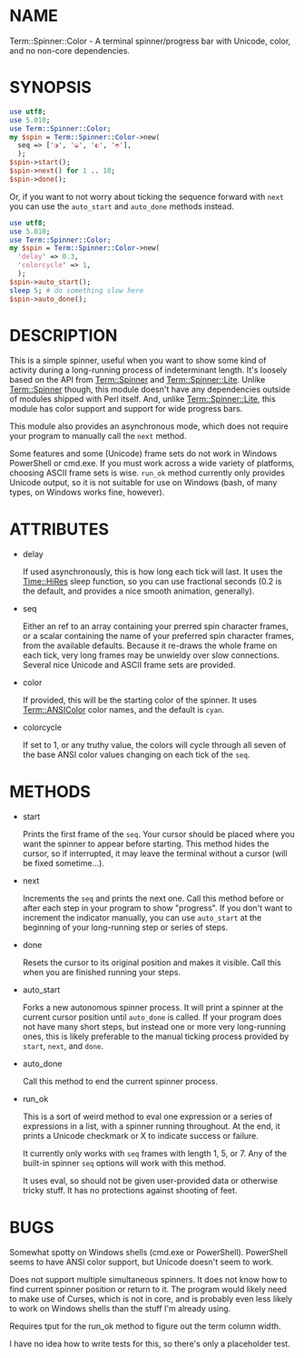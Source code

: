 # NAME

Term::Spinner::Color - A terminal spinner/progress bar with
Unicode, color, and no non-core dependencies.

# SYNOPSIS

```perl
use utf8;
use 5.010;
use Term::Spinner::Color;
my $spin = Term::Spinner::Color->new(
  seq => ['◑', '◒', '◐', '◓'],
  );
$spin->start();
$spin->next() for 1 .. 10;
$spin->done();
```

Or, if you want to not worry about ticking the sequence forward with `next`
you can use the `auto_start` and `auto_done` methods instead.

```perl
use utf8;
use 5.010;
use Term::Spinner::Color;
my $spin = Term::Spinner::Color->new(
  'delay' => 0.3,
  'colorcycle' => 1,
  );
$spin->auto_start();
sleep 5; # do something slow here
$spin->auto_done();
```

# DESCRIPTION

This is a simple spinner, useful when you want to show some kind of activity
during a long-running process of indeterminant length.  It's loosely based
on the API from [Term::Spinner](https://metacpan.org/pod/Term::Spinner) and [Term::Spinner::Lite](https://metacpan.org/pod/Term::Spinner::Lite).  Unlike
[Term::Spinner](https://metacpan.org/pod/Term::Spinner) though, this module doesn't have any dependencies outside
of modules shipped with Perl itself. And, unlike [Term::Spinner::Lite](https://metacpan.org/pod/Term::Spinner::Lite), this
module has color support and support for wide progress bars.

This module also provides an asynchronous mode, which does not require your
program to manually call the `next` method.

Some features and some (Unicode) frame sets do not work in Windows PowerShell
or cmd.exe. If you must work across a wide variety of platforms, choosing
ASCII frame sets is wise. `run_ok` method currently only provides Unicode
output, so it is not suitable for use on Windows (bash, of many types, on
Windows works fine, however).

# ATTRIBUTES

- delay

    If used asynchronously, this is how long each tick will last. It uses the
    [Time::HiRes](https://metacpan.org/pod/Time::HiRes) sleep function, so you can use fractional seconds (0.2 is the
    default, and provides a nice smooth animation, generally).

- seq

    Either an ref to an array containing your prerred spin character frames, or
    a scalar containing the name of your preferred spin character frames, from
    the available defaults. Because it re-draws the whole frame on each tick,
    very long frames may be unwieldy over slow connections. Several nice Unicode
    and ASCII frame sets are provided.

- color

    If provided, this will be the starting color of the spinner. It uses
    [Term::ANSIColor](https://metacpan.org/pod/Term::ANSIColor) color names, and the default is `cyan`.

- colorcycle

    If set to 1, or any truthy value, the colors will cycle through all seven
    of the base ANSI color values changing on each tick of the `seq`.

# METHODS

- start

    Prints the first frame of the `seq`. Your cursor should be placed where
    you want the spinner to appear before starting. This method hides the
    cursor, so if interrupted, it may leave the terminal without a cursor (will
    be fixed sometime...).

- next

    Increments the `seq` and prints the next one. Call this method before or
    after each step in your program to show "progress". If you don't want to
    increment the indicator manually, you can use `auto_start` at the beginning
    of your long-running step or series of steps.

- done

    Resets the cursor to its original position and makes it visible. Call this
    when you are finished running your steps.

- auto\_start

    Forks a new autonomous spinner process. It will print a spinner at the
    current cursor position until `auto_done` is called. If your program does
    not have many short steps, but instead one or more very long-running ones,
    this is likely preferable to the manual ticking process provided by `start`,
    `next`, and `done`.

- auto\_done

    Call this method to end the current spinner process.

- run\_ok

    This is a sort of weird method to eval one expression or a series of
    expressions in a list, with a spinner running throughout. At the end,
    it prints a Unicode checkmark or X to indicate success or failure.

    It currently only works with `seq` frames with length 1, 5, or 7. Any of the
    built-in spinner `seq` options will work with this method.

    It uses eval, so should not be given user-provided data or otherwise
    tricky stuff. It has no protections against shooting of feet.

# BUGS

Somewhat spotty on Windows shells (cmd.exe or PowerShell). PowerShell seems
to have ANSI color support, but Unicode doesn't seem to work.

Does not support multiple simultaneous spinners. It does not know how to
find current spinner position or return to it. The program would likely
need to make use of Curses, which is not in core, and is probably even
less likely to work on Windows shells than the stuff I'm already using.

Requires tput for the run\_ok method to figure out the term column width.

I have no idea how to write tests for this, so there's only a placeholder
test.
